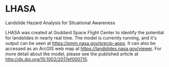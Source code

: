 # LHASA
Landslide Hazard Analysis for Situational Awareness

LHASA was created at Goddard Space Flight Center to identify the potential for landslides in nearly real time. The model is currently running, and it's output can be seen at https://pmm.nasa.gov/precip-apps. It can also be accessed as an ArcGIS web map at https://landslides.nasa.gov/viewer. For more detail about the model, please see the published article at http://dx.doi.org/10.1002/2017ef000715.
